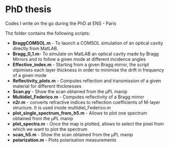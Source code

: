 # PhD thesis
Codes I write on the go during the PhD at ENS - Paris

Thz folder contains the following scripts:
* **BraggCOMSOL.m** - To launch a COMSOL simulation of an optical cavity directly from MatLAB. 
* **Bragg_0_1.m**- To simulate on MatLAB an optical cavity made by Bragg Mirrors and to follow a given mode at different incidence angles
* **Effective_index.m** - Starting from a given Bragg mirror, the script otpimises each layer thickness in order to minimise the drift in frequency of a given mode
* **Reflectivity_plots.m** - Computes reflection and transmission of a given material for different thicknesses
* **Scan.py** - Show the scan obtained from the µPL manip
* **Multidiel_Federico.m** - Computes reflectivity of a Bragg mirror 
* **n2r.m** - converts refractive indices to reflection coefficients of M-layer structure. It is used inside multidiel_Federico.m
* **plot_single_spectrum_from_h5.m** - Allows to plot one spectrum obtained from the µPL manip
* **plot_spectra.m** - Once the map is plotted, allows to select the pixel from which we want to plot the spectrum
* **scan_h5.m** -  Show the scan obtained from the µPL manip
* **polarization.m** - Plots polarisation measurements 

